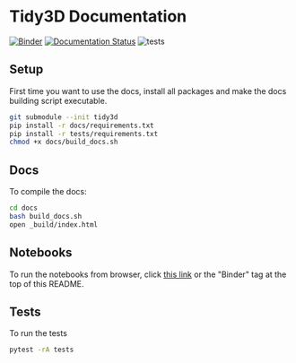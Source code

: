 # Tidy3D Documentation

[![Binder](https://mybinder.org/badge_logo.svg)](https://mybinder.org/v2/gh/flexcompute-readthedocs/tidy3d-docs/HEAD?filepath=docs/source/notebooks/)
[![Documentation Status](https://readthedocs.com/projects/flexcompute-tidy3ddocumentation/badge/?version=latest)](https://flexcompute-tidy3ddocumentation.readthedocs-hosted.com/en/latest/?badge=latest)
![tests](https://github.com/flexcompute/Tidy3D-client-revamp/actions/workflows//run_tests.yml/badge.svg)

## Setup

First time you want to use the docs, install all packages and make the docs building script executable.


```bash
git submodule --init tidy3d
pip install -r docs/requirements.txt
pip install -r tests/requirements.txt
chmod +x docs/build_docs.sh
```

## Docs

To compile the docs:

```bash
cd docs
bash build_docs.sh
open _build/index.html
```

## Notebooks

To run the notebooks from browser, click [this link](https://mybinder.org/v2/gh/flexcompute/Tidy3D-docs/HEAD?filepath=docs/notebooks/) or the "Binder" tag at the top of this README.

## Tests

To run the tests

```bash
pytest -rA tests
```
